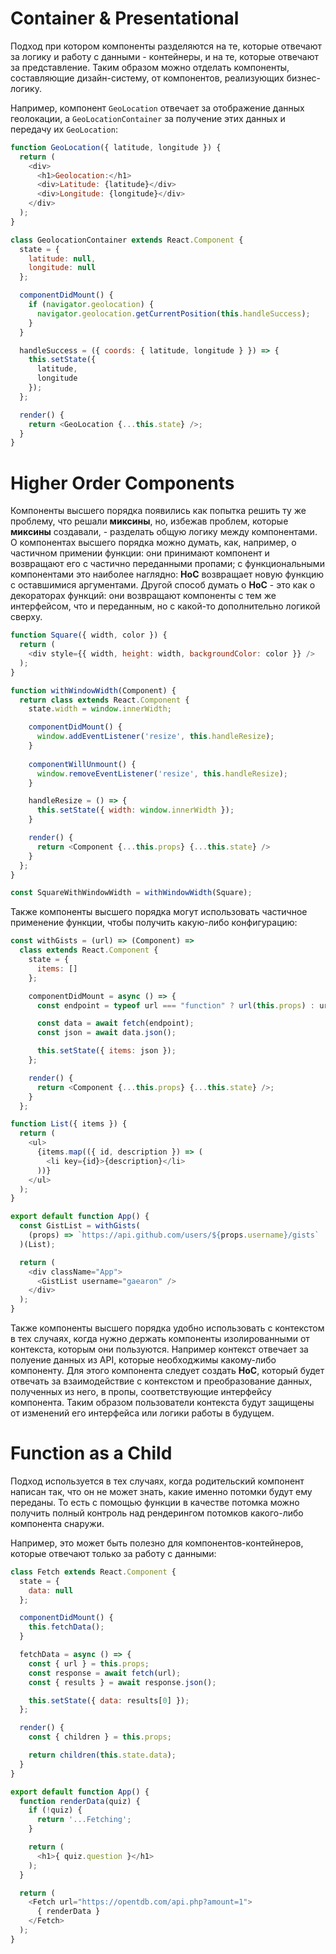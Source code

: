 # Container & Presentational

Подход при котором компоненты разделяются на те, которые отвечают за логику и работу с данными - контейнеры, и на те, которые отвечают за представление. Таким образом можно отделать компоненты, составляющие дизайн-систему, от компонентов, реализующих бизнес-логику.

Например, компонент `GeoLocation` отвечает за отображение данных геолокации, а `GeoLocationContainer` за получение этих данных и передачу их `GeoLocation`:

```js
function GeoLocation({ latitude, longitude }) {
  return (
    <div>
      <h1>Geolocation:</h1>
      <div>Latitude: {latitude}</div>
      <div>Longitude: {longitude}</div>
    </div>
  );
}

class GeolocationContainer extends React.Component {
  state = {
    latitude: null,
    longitude: null
  };

  componentDidMount() {
    if (navigator.geolocation) {
      navigator.geolocation.getCurrentPosition(this.handleSuccess);
    }
  }

  handleSuccess = ({ coords: { latitude, longitude } }) => {
    this.setState({
      latitude,
      longitude
    });
  };

  render() {
    return <GeoLocation {...this.state} />;
  }
}
```

# Higher Order Components

Компоненты высшего порядка появились как попытка решить ту же проблему, что решали **миксины**, но, избежав проблем, которые **миксины** создавали, - разделать общую логику между компонентами. О компонентах высшего порядка можно думать, как, например, о частичном примении функции: они принимают компонент и возвращают его с частично переданными пропами; с функциональными компонентами это наиболее наглядно: **HoC** возвращает новую функцию с оставшимися аргументами. Другой способ думать о **HoC** - это как о декораторах функций: они возвращают компоненты с тем же интерфейсом, что и переданным, но с какой-то дополнительно логикой сверху.

```js
function Square({ width, color }) {
  return (
    <div style={{ width, height: width, backgroundColor: color }} />
  );
}

function withWindowWidth(Component) {
  return class extends React.Component {
    state.width = window.innerWidth;

    componentDidMount() {
      window.addEventListener('resize', this.handleResize);
    }
    
    componentWillUnmount() {
      window.removeEventListener('resize', this.handleResize);
    }

    handleResize = () => {
      this.setState({ width: window.innerWidth });
    }

    render() {
      return <Component {...this.props} {...this.state} />
    }
  };
}

const SquareWithWindowWidth = withWindowWidth(Square);
```

Также компоненты высшего порядка могут использовать частичное применение функции, чтобы получить какую-либо конфигурацию:

```js
const withGists = (url) => (Component) =>
  class extends React.Component {
    state = {
      items: []
    };

    componentDidMount = async () => {
      const endpoint = typeof url === "function" ? url(this.props) : url;

      const data = await fetch(endpoint);
      const json = await data.json();

      this.setState({ items: json });
    };

    render() {
      return <Component {...this.props} {...this.state} />;
    }
  };

function List({ items }) {
  return (
    <ul>
      {items.map(({ id, description }) => (
        <li key={id}>{description}</li>
      ))}
    </ul>
  );
}

export default function App() {
  const GistList = withGists(
    (props) => `https://api.github.com/users/${props.username}/gists`
  )(List);

  return (
    <div className="App">
      <GistList username="gaearon" />
    </div>
  );
}
```

Также компоненты высшего порядка удобно использовать с контекстом в тех случаях, когда нужно держать компоненты изолированными от контекста, которым они пользуются. Например контекст отвечает за полуение данных из API, которые необходжимы какому-либо компоненту. Для этого компонента следует создать **HoC**, который будет отвечать за взаимодействие с контекстом и преобразование данных, полученных из него, в пропы, соответствующие интерфейсу компонента. Таким образом пользователи контекста будут защищены от изменений его интерфейса или логики работы в будущем.

# Function as a Child

Подход используется в тех случаях, когда родительский компонент написан так, что он не может знать, какие именно потомки будут ему переданы. То есть с помощью функции в качестве потомка можно получить полный контроль над рендерингом потомков какого-либо компонента снаружи.

Например, это может быть полезно для компонентов-контейнеров, которые отвечают только за работу с данными:

```js
class Fetch extends React.Component {
  state = {
    data: null
  };

  componentDidMount() {
    this.fetchData();
  }

  fetchData = async () => {
    const { url } = this.props;
    const response = await fetch(url);
    const { results } = await response.json();

    this.setState({ data: results[0] });
  };

  render() {
    const { children } = this.props;

    return children(this.state.data);
  }
}

export default function App() {
  function renderData(quiz) {
    if (!quiz) {
      return '...Fetching';
    }

    return (
      <h1>{ quiz.question }</h1>
    );
  }

  return (
    <Fetch url="https://opentdb.com/api.php?amount=1">
      { renderData }
    </Fetch>
  );
}
```
